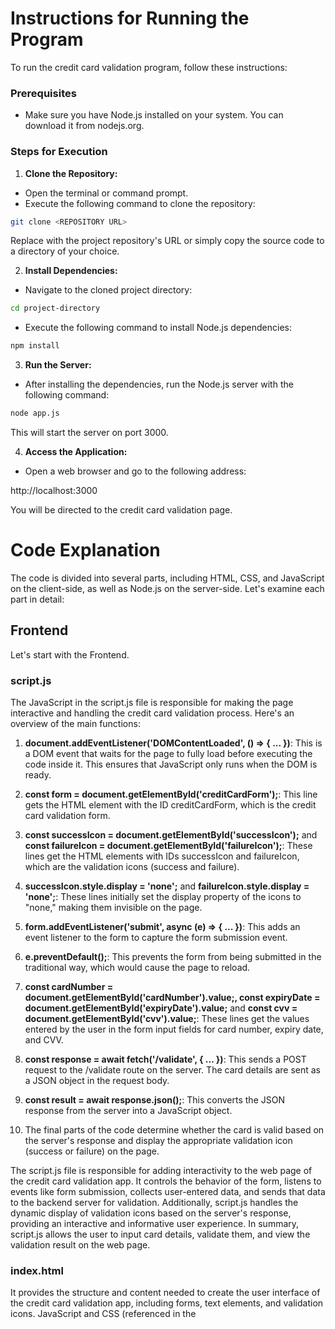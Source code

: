 # Instructions for Running the Program
To run the credit card validation program, follow these instructions:

### Prerequisites
* Make sure you have Node.js installed on your system. You can download it from nodejs.org.

### Steps for Execution
1. **Clone the Repository:**

* Open the terminal or command prompt.
* Execute the following command to clone the repository:
~~~bash
git clone <REPOSITORY URL>
~~~
Replace <REPOSITORY URL> with the project repository's URL or simply copy the source code to a directory of your choice.

2. **Install Dependencies:**

* Navigate to the cloned project directory:
~~~bash
cd project-directory
~~~
* Execute the following command to install Node.js dependencies:
~~~bash
npm install
~~~
3. **Run the Server:**

* After installing the dependencies, run the Node.js server with the following command:
~~~bash
node app.js
~~~
This will start the server on port 3000.

4. **Access the Application:**

* Open a web browser and go to the following address:

http://localhost:3000

You will be directed to the credit card validation page.

# Code Explanation

The code is divided into several parts, including HTML, CSS, and JavaScript on the client-side, as well as Node.js on the server-side. Let's examine each part in detail:

## Frontend

Let's start with the Frontend.

###  script.js

The JavaScript in the script.js file is responsible for making the page interactive and handling the credit card validation process. Here's an overview of the main functions:

1. **document.addEventListener('DOMContentLoaded', () => { ... })**: This is a DOM event that waits for the page to fully load before executing the code inside it. This ensures that JavaScript only runs when the DOM is ready.

2. **const form = document.getElementById('creditCardForm');**: This line gets the HTML element with the ID creditCardForm, which is the credit card validation form.

3. **const successIcon = document.getElementById('successIcon');** and **const failureIcon = document.getElementById('failureIcon');**: These lines get the HTML elements with IDs successIcon and failureIcon, which are the validation icons (success and failure).

4. **successIcon.style.display = 'none';** and **failureIcon.style.display = 'none';**: These lines initially set the display property of the icons to "none," making them invisible on the page.

5. **form.addEventListener('submit', async (e) => { ... })**: This adds an event listener to the form to capture the form submission event.

6. **e.preventDefault();**: This prevents the form from being submitted in the traditional way, which would cause the page to reload.

7. **const cardNumber = document.getElementById('cardNumber').value;, const expiryDate = document.getElementById('expiryDate').value;** and **const cvv = document.getElementById('cvv').value;**: These lines get the values entered by the user in the form input fields for card number, expiry date, and CVV.

8. **const response = await fetch('/validate', { ... })**: This sends a POST request to the /validate route on the server. The card details are sent as a JSON object in the request body.

9. **const result = await response.json();**: This converts the JSON response from the server into a JavaScript object.

10. The final parts of the code determine whether the card is valid based on the server's response and display the appropriate validation icon (success or failure) on the page.

The script.js file is responsible for adding interactivity to the web page of the credit card validation app. It controls the behavior of the form, listens to events like form submission, collects user-entered data, and sends that data to the backend server for validation. Additionally, script.js handles the dynamic display of validation icons based on the server's response, providing an interactive and informative user experience. In summary, script.js allows the user to input card details, validate them, and view the validation result on the web page.

### index.html
It provides the structure and content needed to create the user interface of the credit card validation app, including forms, text elements, and validation icons. JavaScript and CSS (referenced in the <script> and <link> elements) are used to add interactivity and style to the page.

### style.css

The CSS file (style.css) is responsible for applying styles and layout to the web page of the credit card validation app. Here are details about the main features and sections of the file:

1. **Global Styles**: The CSS file defines global styles that affect the entire page, such as the choice of font (font-family) and background color (background-color) of the page body. It also sets some properties to enhance display on mobile devices, like justify-content and align-items to center content both vertically and horizontally.

2. **Styles for the "container" Div**: The .container class is used to wrap all the content on the page. CSS applies specific styles to this div, such as text-align: center; to center text in the middle of the page and margin-top to create top spacing.

3. **Styles for the "card" Div**: The .card class is used to style the div that contains the credit card validation form. CSS defines properties like background-color, border-radius, box-shadow, and max-width to create a card with a pleasant appearance and subtle shadow.

4. **Styles for the h1 Title**: CSS defines styles for the main page title (h1) within the .card class. This includes text color (color) and margin-bottom.

5. **Styles for Input Fields and Labels (<label> and <input>)**: Input fields (card number, expiry date, and CVV) and their labels are styled to have a width of 100%, padding, margins, and a subtle border. The .icon class is used to style the validation icons with text-align and margin-top.

6. **Styles for the "Validate" Button**: The "Validate" button receives background and text colors, border zero, padding, border-radius, and an interactive cursor to provide an attractive and clickable button.

7. **Styles for Validation Icons**: CSS defines specific styles for the success and failure icons. They are centered both vertically and horizontally using display: flex and justify-content: center. The failure icon also gets a red circle color (fill: red) and a white border (stroke: white) to make it more visible.

These are the main features and sections of the CSS file (style.css). It plays a crucial role in the appearance and layout of the web page of the credit card validation app, making it attractive and responsive while providing a pleasant user experience.

## Backend

### app.js

The backend server is created with Node.js and Express.js and plays a crucial role in validating credit card details. Here's an overview of the main functions:

1. **const app = express();** and **const port = 3000;**: Here, Express.js is initialized, and the port number (3000) is set for the server.

2. **app.use(bodyParser.json());**: This allows the server to parse requests with JSON bodies.

3. **app.use(express.static(path.join(__dirname, 'public')));**: This serves static files (HTML, CSS, JavaScript) from the public folder so that the browser can access them.

4. **app.get('/', (req, res) => { ... });**: This defines a GET route for the root of the app, which serves the main HTML file from the public folder.

5. **app.post('/validate', (req, res) => { ... });**: This defines a POST route for /validate that handles the validation of credit cards based on the details received in the request body. The specific validation details are not included in this code, but this is the function responsible for handling the validation.

6. **app.listen(port, () => { ... });**: This starts the server on the specified port (3000) and displays a message in the console when the server is running.

In summary, the JavaScript code on the client-side (script.js) handles the interactivity of the web page, while the JavaScript code on the server-side (app.js) uses Express.js to create a Node.js server that handles HTTP requests, including credit card validation. The functions on the client-side are triggered by user events, such as form submission, while the functions on the server-side are triggered by the routes defined in Express.js.

### Summary

The credit card validation app is built using HTML, CSS, JavaScript, Node.js, and Express.js. Its logic can be divided into two main parts: frontend and backend.

In the frontend (JavaScript - script.js), the code handles user interaction and communication with the server. It waits for the page to fully load, collects form data, sends a POST request to the backend server with that data, and displays validation icons (success or failure) based on the server's response. The choice of JavaScript on the frontend enables an interactive experience for users.

In the backend (Node.js - app.js), the Express server is configured to handle HTTP requests. It serves static resources (HTML, CSS, JavaScript) and defines routes for the main page and credit card validation. The credit card validation logic includes detailed checks, such as card number length, expiry date format, and comparison with the current date. The server responds with a success or failure indicator based on the validation.

The choice of Node.js and JavaScript both on the frontend and backend provides a cohesive and effective development environment for creating an interactive and responsive credit card validation web app. The code is structured to allow users to input card details, instantly validate those details, and view the validation result on the web page.


# Input Examples

**Example 1: Valid Input**

* Credit Card Number: 4111111111111111
* Credit Card Expiration Date: 12/2024
* Security Code (CVV): 123

**Example 2: Valid Input**

* Credit Card Number: 5555555555554444
* Credit Card Expiration Date: 06/2023
* Security Code (CVV): 789

**Example 4: Valid Input (American Express)**

* Credit Card Number: 3714496353984312
* Credit Card Expiration Date: 05/2024
* Security Code (CVV): 2344

**Example 3: Invalid Input (Invalid Credit Card Number Length)**

* Credit Card Number: 123456789012345
* Credit Card Expiration Date: 11/2024
* Security Code (CVV): 456

**Example 5: Invalid Input (Incorrect CVV)**

* Credit Card Number: 6011000990139424
* Credit Card Expiration Date: 09/2025
* Security Code (CVV): 9999
